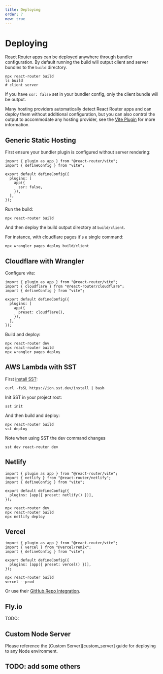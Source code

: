 ```yaml
---
title: Deploying
order: 7
new: true
---
```


# Deploying

React Router apps can be deployed anywhere through bundler configuration. By default running the build will output client and server bundles to the `build` directory.

```shellscript nonumber
npx react-router build
ls build
# client server
```

If you have `ssr: false` set in your bundler config, only the client bundle will be output.

Many hosting providers automatically detect React Router apps and can deploy them without additional configuration, but you can also control the output to accommodate any hosting provider, see the [Vite Plugin][vite_plugin] for more information.

## Generic Static Hosting

First ensure your bundler plugin is configured without server rendering:

```tsx filename=vite.config.ts
import { plugin as app } from "@react-router/vite";
import { defineConfig } from "vite";

export default defineConfig({
  plugins: [
    app({
      ssr: false,
    }),
  ],
});
```

Run the build:

```shellscript nonumber
npx react-router build
```

And then deploy the build output directory at `build/client`.

For instance, with cloudflare pages it's a single command:

```shellscript nonumber
npx wrangler pages deploy build/client
```

## Cloudflare with Wrangler

Configure vite:

```tsx filename=vite.config.ts
import { plugin as app } from "@react-router/vite";
import { cloudflare } from "@react-router/cloudflare";
import { defineConfig } from "vite";

export default defineConfig({
  plugins: [
    app({
      preset: cloudflare(),
    }),
  ],
});
```

Build and deploy:

```shellscript nonumber
npx react-router dev
npx react-router build
npx wrangler pages deploy
```

## AWS Lambda with SST

First [install SST][sst_install]:

```shellscript nonumber
curl -fsSL https://ion.sst.dev/install | bash
```

Init SST in your project root:

```shellscript nonumber
sst init
```

And then build and deploy:

```shellscript nonumber
npx react-router build
sst deploy
```

Note when using SST the dev command changes

```shellscript nonumber
sst dev react-router dev
```

## Netlify

```tsx filename=vite.config.ts
import { plugin as app } from "@react-router/vite";
import { netlify } from "@react-router/netlify";
import { defineConfig } from "vite";

export default defineConfig({
  plugins: [app({ preset: netlify() })],
});
```

```shellscript nonumber
npx react-router dev
npx react-router build
npx netlify deploy
```

## Vercel

```tsx filename=vite.config.ts
import { plugin as app } from "@react-router/vite";
import { vercel } from "@vercel/remix";
import { defineConfig } from "vite";

export default defineConfig({
  plugins: [app({ preset: vercel() })],
});
```

```shellscript nonumber
npx react-router build
vercel --prod
```

Or use their [GitHub Repo Integration][vercel_git].

[vercel_git]: https://vercel.com/new
[sst_install]: https://ion.sst.dev/docs/#cli

## Fly.io

TODO:

## Custom Node Server

Please reference the [Custom Server][custom_server] guide for deploying to any Node environment.

## TODO: add some others

[vite_plugin]: ../bundler/vite
